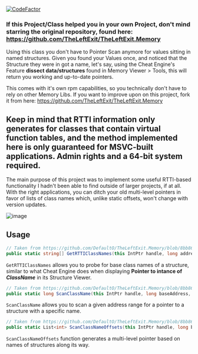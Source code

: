 [![CodeFactor](https://www.codefactor.io/repository/github/defaulto/theleftexit.memory/badge)](https://www.codefactor.io/repository/github/defaulto/theleftexit.memory)
### If this Project/Class helped you in your own Project, don't mind starring the original repository, found here: https://github.com/TheLeftExit/TheLeftExit.Memory

Using this class you don't have to Pointer Scan anymore for values sitting in named structures. Given you found your Values once, and noticed that the Structure they were in got a name, let's say, using the Cheat Engine's Feature **dissect data/structures** found in Memory Viewer > Tools, this will return you working and up-to-date pointers.

This comes with it's own rpm capabilities, so you technically don't have to rely on other Memory Libs. If you want to improve upon on this project, fork it from here: https://github.com/TheLeftExit/TheLeftExit.Memory

## Keep in mind that RTTI information only generates for classes that contain virtual function tables, and the method implemented here is only guaranteed for MSVC-built applications. Admin rights and a 64-bit system required.

The main purpose of this project was to implement some useful RTTI-based functionality I hadn't been able to find outside of larger projects, if at all. With the right applications, you can ditch your old multi-level pointers in favor of lists of class names which, unlike static offsets, won't change with version updates.


![image](https://user-images.githubusercontent.com/42414542/121788422-749b4880-cbcd-11eb-915f-46eaf45c2b18.png)

## Usage
```csharp
// Taken from https://github.com/DefaultO/TheLeftExit.Memory/blob/8bb868205239ccbbb2681aa470865069515fee9a/Memory.cs#L120
public static string[] GetRTTIClassNames(this IntPtr handle, long address)
```
``GetRTTIClassNames`` allows you to probe for base class names of a structure, similar to what Cheat Engine does when displaying **Pointer to intance of *ClassName*** in its Structure Viewer.
```csharp
// Taken from https://github.com/DefaultO/TheLeftExit.Memory/blob/8bb868205239ccbbb2681aa470865069515fee9a/Memory.cs#L155
public static long ScanClassName(this IntPtr handle, long baseAddress, string className, int maxOffset)
```
``ScanClassName`` allows you to scan a given address range for a pointer to a structure with a specific name.
```csharp
// Taken from https://github.com/DefaultO/TheLeftExit.Memory/blob/8bb868205239ccbbb2681aa470865069515fee9a/Memory.cs#L173
public static List<int> ScanClassNameOffsets(this IntPtr handle, long baseAddress, params (string className, int maxOffset)[] searchParameters)
```
``ScanClassNameOffsets`` function generates a multi-level pointer based on names of structures along its way.
